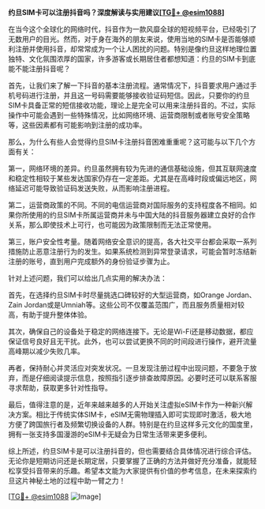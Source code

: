 **约旦SIM卡可以注册抖音吗？深度解读与实用建议[[TG💪+ @esim1088](https://t.me/s/esim1088)]**

在当今这个全球化的网络时代，抖音作为一款风靡全球的短视频平台，已经吸引了无数用户的目光。然而，对于身在海外的朋友来说，使用当地的SIM卡是否能够顺利注册并使用抖音，却常常成为一个让人困扰的问题。特别是像约旦这样地理位置独特、文化氛围浓厚的国家，许多游客或长期居住者都想知道：约旦的SIM卡到底能不能注册抖音呢？

首先，让我们来了解一下抖音的基本注册流程。通常情况下，抖音要求用户通过手机号码进行注册，并且这一号码需要能够接收验证码短信。因此，只要你的约旦SIM卡具备正常的短信接收功能，理论上是完全可以用来注册抖音的。不过，实际操作中可能会遇到一些特殊情况，比如网络环境、运营商限制或者账号安全策略等，这些因素都有可能影响到注册的成功率。

那么，为什么有些人会觉得约旦SIM卡注册抖音困难重重呢？这可能与以下几个方面有关：

第一，网络环境的差异。约旦虽然拥有较为先进的通信基础设施，但其互联网速度和稳定性相较于某些发达国家仍存在一定差距。尤其是在高峰时段或偏远地区，网络延迟可能导致验证码发送失败，从而影响注册进程。

第二，运营商政策的不同。不同的电信运营商对国际服务的支持程度各不相同。如果你所使用的约旦SIM卡所属运营商并未与中国大陆的抖音服务器建立良好的合作关系，那么即使技术上可行，也可能因为政策限制而无法正常使用。

第三，账户安全性考量。随着网络安全意识的提高，各大社交平台都会采取一系列措施防止恶意注册行为的发生。如果系统检测到异常登录请求，可能会暂时冻结新注册的账号，直到用户完成额外的身份验证步骤为止。

针对上述问题，我们可以给出几点实用的解决办法：

首先，在选择约旦SIM卡时尽量挑选口碑较好的大型运营商，如Orange Jordan、Zain Jordan或是Umniah等。这些公司不仅覆盖范围广，而且服务质量相对较高，有助于提升整体体验。

其次，确保自己的设备处于稳定的网络连接下。无论是Wi-Fi还是移动数据，都应保证信号良好且无干扰。此外，也可以尝试更换不同的时间段进行操作，避开流量高峰期以减少失败几率。

再者，保持耐心并灵活应对突发状况。一旦发现注册过程中出现问题，不要急于放弃，而是仔细阅读提示信息，按照指引逐步排查故障原因。必要时还可以联系客服寻求帮助，获取更多针对性指导。

最后，值得注意的是，近年来越来越多的人开始关注虚拟eSIM卡作为一种新兴解决方案。相比于传统实体SIM卡，eSIM无需物理插入即可实现即时激活，极大地方便了跨国旅行者及频繁切换设备的人群。特别是在约旦这样多元文化的国度里，拥有一张支持多国漫游的eSIM卡无疑会为日常生活带来更多便利。

综上所述，约旦SIM卡是可以注册抖音的，但也需要结合具体情况进行综合评估。无论你是短期访问还是长期定居，只要掌握了正确的方法并做好充分准备，就能轻松享受抖音带来的乐趣。希望本文能为大家提供有价值的参考信息，在未来探索约旦这片神秘土地的过程中助一臂之力！

[[TG💪+ @esim1088](https://t.me/s/esim1088) ![Image](https://i.postimg.cc/4NQfJmqS/Snipaste-2025-05-13-00-14-12.png)]